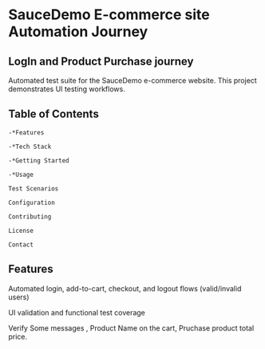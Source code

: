 # SauceDemo E-commerce site Automation Journey

## LogIn and Product Purchase journey

Automated test suite for the SauceDemo e-commerce website. This project demonstrates UI testing workflows.
## Table of Contents
    -*Features

    -*Tech Stack

    -*Getting Started

    -*Usage

    Test Scenarios

    Configuration

    Contributing

    License

    Contact

## Features
Automated login, add-to-cart, checkout, and logout flows (valid/invalid users)

UI validation and functional test coverage

Verify Some messages , Product Name on the cart, Pruchase product total price.

